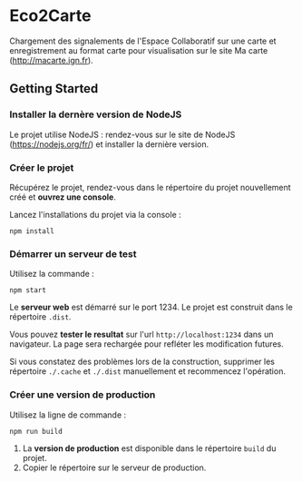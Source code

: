 # Eco2Carte

Chargement des signalements de l'Espace Collaboratif sur une carte et enregistrement au format carte pour visualisation sur le site Ma carte (http://macarte.ign.fr).

## Getting Started

### Installer la dernère version de NodeJS

Le projet utilise NodeJS : rendez-vous sur le site de NodeJS (https://nodejs.org/fr/) et installer la dernière version.

### Créer le projet

Récupérez le projet, rendez-vous dans le répertoire du projet nouvellement créé et **ouvrez une console**.

Lancez l'installations du projet via la console :
````
npm install
````

### Démarrer un serveur de test
Utilisez la commande :

````
npm start
````
Le **serveur web** est démarré sur le port 1234. 
Le projet est construit dans le répertoire `.dist`.    

Vous pouvez **tester le resultat** sur l'url `http://localhost:1234` dans un navigateur.
La page sera rechargée pour refléter les modification futures.

Si vous constatez des problèmes lors de la construction, supprimer les répertoire `./.cache` et `./.dist` manuellement et recommencez l'opération.


### Créer une version de production
Utilisez la ligne de commande :
````
npm run build
````
1. La **version de production** est disponible dans le répertoire `build` du projet.
2. Copier le répertoire sur le serveur de production.
